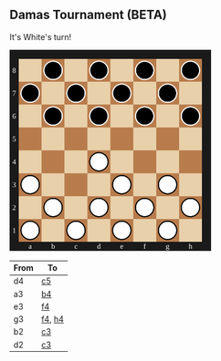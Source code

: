 ## Damas Tournament (BETA)

It's White's turn!

<img src="assets/board.svg?1744417401" alt="board" width="70%"/>

| From | To |
| ---- | -- |
| d4 | [c5](https://github.com/Igor0Pires/Igor0Pires/issues/new?title=damas%7Cmove%7Cd4-c5) |
| a3 | [b4](https://github.com/Igor0Pires/Igor0Pires/issues/new?title=damas%7Cmove%7Ca3-b4) |
| e3 | [f4](https://github.com/Igor0Pires/Igor0Pires/issues/new?title=damas%7Cmove%7Ce3-f4) |
| g3 | [f4](https://github.com/Igor0Pires/Igor0Pires/issues/new?title=damas%7Cmove%7Cg3-f4), [h4](https://github.com/Igor0Pires/Igor0Pires/issues/new?title=damas%7Cmove%7Cg3-h4) |
| b2 | [c3](https://github.com/Igor0Pires/Igor0Pires/issues/new?title=damas%7Cmove%7Cb2-c3) |
| d2 | [c3](https://github.com/Igor0Pires/Igor0Pires/issues/new?title=damas%7Cmove%7Cd2-c3) |

